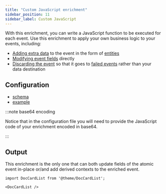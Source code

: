 ```yaml
---
title: "Custom JavaScript enrichment"
sidebar_position: 11
sidebar_label: Custom JavaScript
---
```


With this enrichment, you can write a JavaScript function to be executed for each event. Use this enrichment to apply your own business logic to your events, including:
* [Adding extra data](/docs/enriching-your-data/available-enrichments/custom-javascript-enrichment/writing/index.md#adding-extra-entities-to-the-event) to the event in the form of [entities](/docs/fundamentals/entities/index.md)
* [Modifying event fields](/docs/enriching-your-data/available-enrichments/custom-javascript-enrichment/writing/index.md#modifying-event-fields-directly) directly
* [Discarding the event](/docs/enriching-your-data/available-enrichments/custom-javascript-enrichment/writing/index.md#discarding-the-event) so that it goes to [failed events](/docs/fundamentals/failed-events/index.md) rather than your data destination

## Configuration

- [schema](https://github.com/snowplow/iglu-central/blob/master/schemas/com.snowplowanalytics.snowplow/javascript_script_config/jsonschema/1-0-1)
- [example](https://github.com/snowplow/enrich/blob/master/config/enrichments/javascript_script_enrichment.json)

:::note base64 encoding

Notice that in the configuration file you will need to provide the JavaScript code of your enrichment encoded in base64.

:::

## Output

This enrichment is the only one that can both update fields of the atomic event in-place or/and add derived contexts to the enriched event.

```mdx-code-block
import DocCardList from '@theme/DocCardList';

<DocCardList />
```
